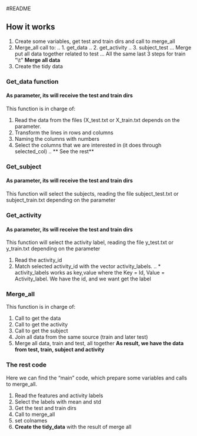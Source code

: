 #README

## How it works
1. Create some variables, get test and train dirs and call to merge_all
2. Merge_all call to:
.. 1. get_data
.. 2. get_activity
.. 3. subject_test
… Merge put all data together related to test
… All the same last 3 steps for train
"\t" **Merge all data**
3. Create the tidy data


### Get_data function
#### As parameter, its will receive the test and train dirs
This function is in charge of:
1. Read the data from the files (X_test.txt or X_train.txt depends on the parameter.
2. Transform the lines in rows and columns
3. Naming the columns with numbers 
4. Select the columns that we are interested in (it does through selected_col)
.. ** See the rest**

### Get_subject
#### As parameter, its will receive the test and train dirs
This function will select the subjects, reading the file subject_test.txt or subject_train.txt depending on the parameter


### Get_activity
#### As parameter, its will receive the test and train dirs
This function will select the activity label, reading the file y_test.txt or y_train.txt depending on the parameter
1. Read the activity_id
2. Match selected activity_id with the vector activity_labels.
.. * activity_labels works as key,value where the Key = Id, Value = Activity_label. We have the id, and we want get the label

### Merge_all
This function is in charge of:
1. Call to get the data
2. Call to get the activity
3. Call to get the subject
4. Join all data from the same source (train and later test)
5. Merge all data, train and test, all together
**As result, we have the data from test, train, subject and activity**

### The rest code
Here we can find the “main” code, which prepare some variables and calls to merge_all.
1. Read the features and activity labels
2. Select the labels with mean and std
3. Get the test and train dirs
4. Call to merge_all
5. set colnames
6. **Create the tidy_data** with the result of merge all